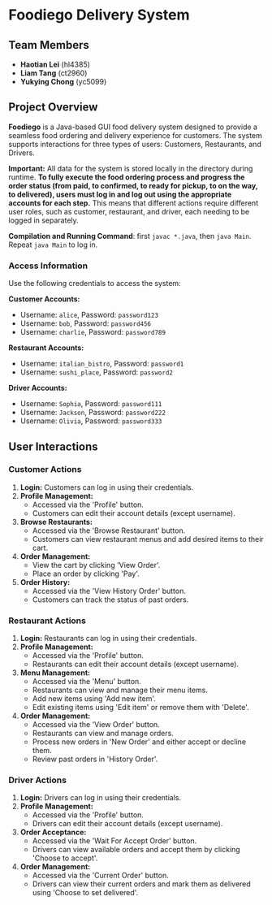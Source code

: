 # Foodiego Delivery System

## Team Members
- **Haotian Lei** (hl4385)
- **Liam Tang** (ct2960)
- **Yukying Chong** (yc5099)

## Project Overview
**Foodiego** is a Java-based GUI food delivery system designed to provide a seamless food ordering and delivery experience for customers. The system supports interactions for three types of users: Customers, Restaurants, and Drivers.

**Important:** All data for the system is stored locally in the directory during runtime. **To fully execute the food ordering process and progress the order status (from paid, to confirmed, to ready for pickup, to on the way, to delivered), users must log in and log out using the appropriate accounts for each step.** This means that different actions require different user roles, such as customer, restaurant, and driver, each needing to be logged in separately.

**Compilation and Running Command**: first `javac *.java`, then `java Main`. Repeat `java Main` to log in.

### Access Information
Use the following credentials to access the system:

**Customer Accounts:**
- Username: `alice`, Password: `password123`
- Username: `bob`, Password: `password456`
- Username: `charlie`, Password: `password789`

**Restaurant Accounts:**
- Username: `italian_bistro`, Password: `password1`
- Username: `sushi_place`, Password: `password2`

**Driver Accounts:**
- Username: `Sophia`, Password: `password111`
- Username: `Jackson`, Password: `password222`
- Username: `Olivia`, Password: `password333`

## User Interactions

### Customer Actions
1. **Login:** Customers can log in using their credentials.
2. **Profile Management:** 
   - Accessed via the 'Profile' button.
   - Customers can edit their account details (except username).
3. **Browse Restaurants:**
   - Accessed via the 'Browse Restaurant' button.
   - Customers can view restaurant menus and add desired items to their cart.
4. **Order Management:**
   - View the cart by clicking 'View Order'.
   - Place an order by clicking 'Pay'.
5. **Order History:**
   - Accessed via the 'View History Order' button.
   - Customers can track the status of past orders.

### Restaurant Actions
1. **Login:** Restaurants can log in using their credentials.
2. **Profile Management:**
   - Accessed via the 'Profile' button.
   - Restaurants can edit their account details (except username).
3. **Menu Management:**
   - Accessed via the 'Menu' button.
   - Restaurants can view and manage their menu items.
   - Add new items using 'Add new item'.
   - Edit existing items using 'Edit item' or remove them with 'Delete'.
4. **Order Management:**
   - Accessed via the 'View Order' button.
   - Restaurants can view and manage orders.
   - Process new orders in 'New Order' and either accept or decline them.
   - Review past orders in 'History Order'.

### Driver Actions
1. **Login:** Drivers can log in using their credentials.
2. **Profile Management:**
   - Accessed via the 'Profile' button.
   - Drivers can edit their account details (except username).
3. **Order Acceptance:**
   - Accessed via the 'Wait For Accept Order' button.
   - Drivers can view available orders and accept them by clicking 'Choose to accept'.
4. **Order Management:**
   - Accessed via the 'Current Order' button.
   - Drivers can view their current orders and mark them as delivered using 'Choose to set delivered'.
